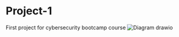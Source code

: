# Project-1
First project for cybersecurity bootcamp course
![Diagram drawio](https://user-images.githubusercontent.com/102194142/159622160-e5c2c093-1b0d-4bcf-a7f6-67a27de2eb99.png)

